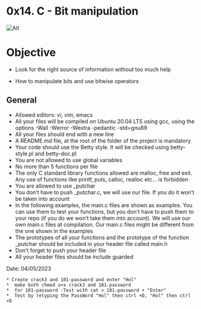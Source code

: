 # 0x14. C - Bit manipulation

![Alt](https://s3.amazonaws.com/intranet-projects-files/holbertonschool-low_level_programming/232/bitwise.PNG "Title")
# Objective

* Look for the right source of information without too much help

* How to manipulate bits and use bitwise operators

## General
* Allowed editors: vi, vim, emacs
* All your files will be compiled on Ubuntu 20.04 LTS using gcc, using the options -Wall -Werror -Wextra -pedantic -std=gnu89
* All your files should end with a new line
* A README.md file, at the root of the folder of the project is mandatory
* Your code should use the Betty style. It will be checked using betty-style.pl and betty-doc.pl
* You are not allowed to use global variables
* No more than 5 functions per file
* The only C standard library functions allowed are malloc, free and exit. Any use of functions like printf, puts, calloc, realloc etc… is forbidden
* You are allowed to use _putchar
* You don’t have to push _putchar.c, we will use our file. If you do it won’t be taken into account
* In the following examples, the main.c files are shown as examples. You can use them to test your functions, but you don’t have to push them to your repo (if you do we won’t take them into account). We will use our own main.c files at compilation. Our main.c files might be different from the one shown in the examples
* The prototypes of all your functions and the prototype of the function _putchar should be included in your header file called main.h
* Don’t forget to push your header file
* All your header files should be include guarded

Date: 04/05/2023

~~~
* Create crack3 and 101-password and enter "Hol"
*  make both chmod u+x crack3 and 101-password 
*  for 101-password -Test with cat > 101-password + "Enter"
*  Test by retyping the PassWord "Hol" then ctrl +D, "Hol" then ctrl +D
~~~
